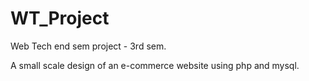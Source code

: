 # WT_Project
Web Tech end sem project - 3rd sem.

A small scale design of an e-commerce website using php and mysql.
